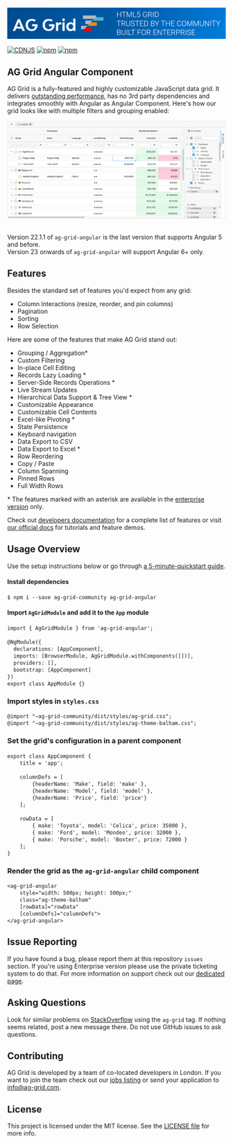 
![alt text](./github-banner.png "Logo Title Text 1")

[![CDNJS](https://img.shields.io/cdnjs/v/ag-grid.svg)](https://cdnjs.com/libraries/ag-grid)
[![npm](https://img.shields.io/npm/dm/ag-grid.svg)](https://www.npmjs.com/package/ag-grid)
[![npm](https://img.shields.io/npm/dt/ag-grid.svg)](https://www.npmjs.com/package/ag-grid)

AG Grid Angular Component
------

AG Grid is a fully-featured and highly customizable JavaScript data grid.
It delivers [outstanding performance](https://www.ag-grid.com/example.php?utm_source=ag-grid-angular-readme&utm_medium=repository&utm_campaign=github#/performance/1), has no 3rd party dependencies and integrates smoothly with Angular as Angular Component. Here's how our grid looks like with multiple filters and grouping enabled:

![alt text](./github-grid-demo.jpg "Logo Title Text 1")

<br/>Version 22.1.1 of <code>ag-grid-angular</code> is the last version that supports Angular 5 and before.<br/>Version 23 onwards of <code>ag-grid-angular</code> will support Angular 6+ only.

Features
--------------

Besides the standard set of features you'd expect from any grid:

* Column Interactions (resize, reorder, and pin columns)
* Pagination
* Sorting
* Row Selection

Here are some of the features that make AG Grid stand out:

* Grouping / Aggregation*
* Custom Filtering
* In-place Cell Editing
* Records Lazy Loading *
* Server-Side Records Operations *
* Live Stream Updates
* Hierarchical Data Support & Tree View *
* Customizable Appearance
* Customizable Cell Contents
* Excel-like Pivoting *
* State Persistence
* Keyboard navigation
* Data Export to CSV
* Data Export to Excel *
* Row Reordering
* Copy / Paste 
* Column Spanning
* Pinned Rows
* Full Width Rows

\* The features marked with an asterisk are available in the [enterprise version](https://www.ag-grid.com/license-pricing.php?utm_source=ag-grid-angular-readme&utm_medium=repository&utm_campaign=github) only.

Check out [developers documentation](https://www.ag-grid.com/documentation-main/documentation.php?utm_source=ag-grid-angular-readme&utm_medium=repository&utm_campaign=github) for a complete list of features or visit [our official docs](https://www.ag-grid.com/features-overview?utm_source=ag-grid-angular-readme&utm_medium=repository&utm_campaign=github) for tutorials and feature demos.

Usage Overview
--------------

Use the setup instructions below or go through [a 5-minute-quickstart guide](https://www.ag-grid.com/react-grid?utm_source=ag-grid-angular-readme&utm_medium=repository&utm_campaign=github).

#### Install dependencies

    $ npm i --save ag-grid-community ag-grid-angular

#### Import `AgGridModule` and add it to the `App` module

	import { AgGridModule } from 'ag-grid-angular';

	@NgModule({
	  declarations: [AppComponent],
	  imports: [BrowserModule, AgGridModule.withComponents([])],
	  providers: [],
	  bootstrap: [AppComponent]
	})
	export class AppModule {}

### Import styles in `styles.css`

    @import "~ag-grid-community/dist/styles/ag-grid.css";
    @import "~ag-grid-community/dist/styles/ag-theme-balham.css";

### Set the grid's configuration in a parent component

	export class AppComponent {
		title = 'app';

		columnDefs = [
			{headerName: 'Make', field: 'make' },
			{headerName: 'Model', field: 'model' },
			{headerName: 'Price', field: 'price'}
		];

		rowData = [
			{ make: 'Toyota', model: 'Celica', price: 35000 },
			{ make: 'Ford', model: 'Mondeo', price: 32000 },
			{ make: 'Porsche', model: 'Boxter', price: 72000 }
		];
	}

### Render the grid as the `ag-grid-angular` child component

	<ag-grid-angular 
		style="width: 500px; height: 500px;" 
		class="ag-theme-balham"
		[rowData]="rowData" 
		[columnDefs]="columnDefs">
	</ag-grid-angular>

Issue Reporting
----------
If you have found a bug, please report them at this repository `issues` section. If you're using Enterprise version please use the private ticketing system to do that. For more information on support check out our [dedicated page](https://www.ag-grid.com/support.php?utm_source=ag-grid-angular-readme&utm_medium=repository&utm_campaign=github).


Asking Questions
-------------

Look for similar problems on [StackOverflow](https://stackoverflow.com/questions/tagged/ag-grid) using the `ag-grid` tag. If nothing seems related, post a new message there. Do not use GitHub issues to ask questions.

Contributing
------------
AG Grid is developed by a team of co-located developers in London. If you want to join the team check out our [jobs listing](https://www.ag-grid.com/ag-grid-jobs-board?utm_source=ag-grid-angular-readme&utm_medium=repository&utm_campaign=github) or send your application to info@ag-grid.com.

License
------------------
This project is licensed under the MIT license. See the [LICENSE file](./LICENSE.txt) for more info.
